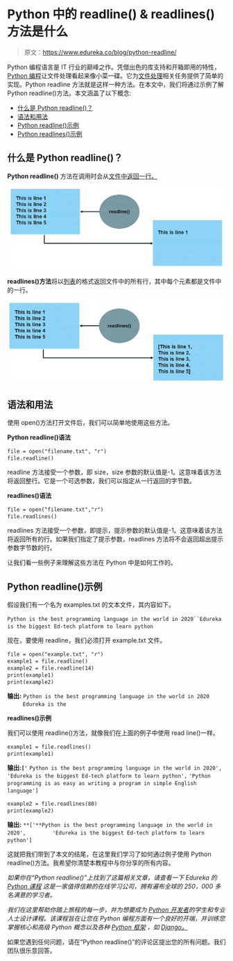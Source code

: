 # Python 中的 readline() & readlines()方法是什么

> 原文：<https://www.edureka.co/blog/python-readline/>

Python 编程语言是 IT 行业的巅峰之作。凭借出色的库支持和开箱即用的特性， [Python 编程](https://www.edureka.co/python-programming-certification-training)让文件处理看起来像小菜一碟。它为[文件处理](https://www.edureka.co/blog/file-handling-in-python/)相关任务提供了简单的实现。Python readline 方法就是这样一种方法。在本文中，我们将通过示例了解 Python readline()方法。本文涵盖了以下概念:

*   [什么是 Python readline()？](#pythonreadline)
*   [语法和用法](#syntax)
*   [Python readline()示例](#readlineexamples)
*   [Python readlines()示例](#readlinesexample)

## **什么是 Python readline()？**

**Python readline()** 方法在调用时会从[文件中返回一行。](https://www.edureka.co/blog/file-handling-in-python/)

![how it works - python readline-edureka](img/9e46807c053782b89f83c11481f4e38d.png)

**readlines()方法**将以[列表](https://www.edureka.co/blog/lists-in-python/)的格式返回文件中的所有行，其中每个元素都是文件中的一行。

![how readline works - python readlines - edureka](img/17096fc60e588ffa9976b724e760dfa5.png)

## **语法和用法**

使用 open()方法打开文件后，我们可以简单地使用这些方法。

**Python readline()语法**

```
file = open("filename.txt", "r")
file.readline()

```

readline 方法接受一个参数，即 size，size 参数的默认值是-1。这意味着该方法将返回整行。它是一个可选参数，我们可以指定从一行返回的字节数。

**readlines()语法**

```
file = open("filename.txt","r")
file.readlines()

```

readlines 方法接受一个参数，即提示，提示参数的默认值是-1。这意味着该方法将返回所有的行。如果我们指定了提示参数，readlines 方法将不会返回超出提示参数字节数的行。

让我们看一些例子来理解这些方法在 Python 中是如何工作的。

## **Python readline()示例**

假设我们有一个名为 examples.txt 的文本文件，其内容如下。

`Python is the best programming language in the world in 2020``Edureka is the biggest Ed-tech platform to learn python`

现在，要使用 readline，我们必须打开 example.txt 文件。

```
file = open("example.txt", "r")
example1 = file.readline()
example2 = file.readline(14)
print(example1)
print(example2)

```

**输出:** `Python is the best programming language in the world in 2020` `         Edureka is the`

**readlines()示例**

我们可以使用 readline()方法，就像我们在上面的例子中使用 read line()一样。

```
example1 = file.readlines()
print(example1)

```

**输出:`['`** `Python is the best programming language in the world in 2020',` `'Edureka is the biggest Ed-tech platform to learn python',` `'Python programming is as easy as writing a program in simple English language']`

```
example2 = file.readlines(80)
print(example2)

```

**输出:** `**['**Python is the best programming language in the world in 2020',` `        'Edureka is the biggest Ed-tech platform to learn python']`

这就把我们带到了本文的结尾，在这里我们学习了如何通过例子使用 Python readline()方法。我希望你清楚本教程中与你分享的所有内容。

*如果你在“Python readline()”上找到了这篇相关文章，请查看一下  Edureka 的 [Python 课程](https://www.edureka.co/python-programming-certification-training) 这是一家值得信赖的在线学习公司，拥有遍布全球的 250，000 多名满意的学习者。*

*我们在这里帮助你踏上旅程的每一步，并为想要成为  [Python 开发者](https://www.edureka.co/blog/how-to-become-a-python-developer/)的学生和专业人士设计课程。该课程旨在让您在 Python 编程方面有一个良好的开端，并训练您掌握核心和高级 Python 概念以及各种  [Python 框架](https://www.edureka.co/blog/python-frameworks/) ，如  [Django。](https://www.edureka.co/blog/django-tutorial/)*

如果您遇到任何问题，请在“Python readline()”的评论区提出您的所有问题。我们团队很乐意回答。
